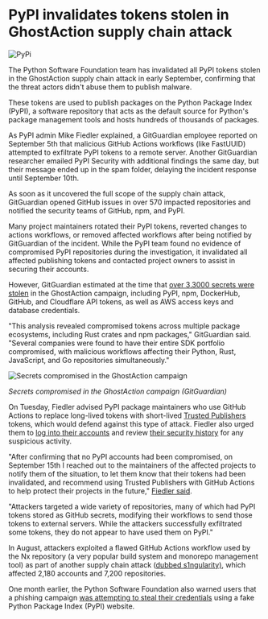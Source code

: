 # PyPI invalidates tokens stolen in GhostAction supply chain attack

![PyPi](https://www.bleepstatic.com/content/hl-images/2025/09/18/PyPi.jpg)

The Python Software Foundation team has invalidated all PyPI tokens stolen in the GhostAction supply chain attack in early September, confirming that the threat actors didn't abuse them to publish malware.

These tokens are used to publish packages on the Python Package Index (PyPI), a software repository that acts as the default source for Python's package management tools and hosts hundreds of thousands of packages.

As PyPI admin Mike Fiedler explained, a GitGuardian employee reported on September 5th that malicious GitHub Actions workflows (like FastUUID) attempted to exfiltrate PyPI tokens to a remote server. Another GitGuardian researcher emailed PyPI Security with additional findings the same day, but their message ended up in the spam folder, delaying the incident response until September 10th.

As soon as it uncovered the full scope of the supply chain attack, GitGuardian opened GitHub issues in over 570 impacted repositories and notified the security teams of GitHub, npm, and PyPI.

Many project maintainers rotated their PyPI tokens, reverted changes to actions workflows, or removed affected workflows after being notified by GitGuardian of the incident. While the PyPI team found no evidence of compromised PyPI repositories during the investigation, it invalidated all affected publishing tokens and contacted project owners to assist in securing their accounts.

However, GitGuardian estimated at the time that [over 3,3000 secrets were stolen](https://www.bleepingcomputer.com/news/security/hackers-steal-3-325-secrets-in-ghostaction-github-supply-chain-attack/) in the GhostAction campaign, including PyPI, npm, DockerHub, GitHub, and Cloudflare API tokens, as well as AWS access keys and database credentials.

"This analysis revealed compromised tokens across multiple package ecosystems, including Rust crates and npm packages," GitGuardian said. "Several companies were found to have their entire SDK portfolio compromised, with malicious workflows affecting their Python, Rust, JavaScript, and Go repositories simultaneously."

![Secrets compromised in the GhostAction campaign](https://www.bleepstatic.com/images/news/u/1220909/2025/September/secrets.jpg)

_Secrets compromised in the GhostAction campaign (GitGuardian)_

On Tuesday, Fiedler advised PyPI package maintainers who use GitHub Actions to replace long-lived tokens with short-lived [Trusted Publishers](https://docs.pypi.org/trusted-publishers/) tokens, which would defend against this type of attack. Fiedler also urged them to [log into their accounts](https://pypi.org/manage/account/) and review [their security history](https://pypi.org/manage/account/#account-events) for any suspicious activity.

"After confirming that no PyPI accounts had been compromised, on September 15th I reached out to the maintainers of the affected projects to notify them of the situation, to let them know that their tokens had been invalidated, and recommend using Trusted Publishers with GitHub Actions to help protect their projects in the future," [Fiedler said](https://blog.pypi.org/posts/2025-09-16-github-actions-token-exfiltration/).

"Attackers targeted a wide variety of repositories, many of which had PyPI tokens stored as GitHub secrets, modifying their workflows to send those tokens to external servers. While the attackers successfully exfiltrated some tokens, they do not appear to have used them on PyPI."

In August, attackers exploited a flawed GitHub Actions workflow used by the Nx repository (a very popular build system and monorepo management tool) as part of another supply chain attack ([dubbed s1ngularity)](https://www.bleepingcomputer.com/news/security/ai-powered-malware-hit-2-180-github-accounts-in-s1ngularity-attack/), which affected 2,180 accounts and 7,200 repositories.

One month earlier, the Python Software Foundation also warned users that a phishing campaign [was attempting to steal their credentials](https://www.bleepingcomputer.com/news/security/hackers-target-python-devs-in-phishing-attacks-using-fake-pypi-site/#comments) using a fake Python Package Index (PyPI) website.